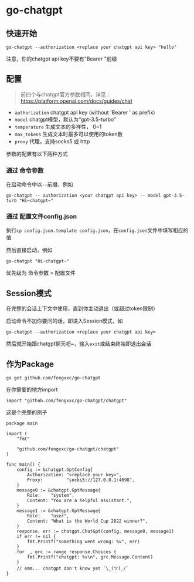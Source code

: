 # go-chatgpt

## 快速开始
```
go-chatgpt --authorization <replace your chatgpt api key> "hello"
```
注意，你的chatgpt api key不要有"Bearer "前缀

## 配置
> 前四个与chatgpt官方参数相同，详见：https://platform.openai.com/docs/guides/chat
 - `authorization` chatgpt api key (without 'Bearer ' as prefix)
 - `model` chatgpt模型，默认为“gpt-3.5-turbo”
 - `temperature` 生成文本的多样性， 0~1
 - `max_tokens` 生成文本时最多可以使用的token数
 - `proxy` 代理，支持socks5 或 http
 
参数的配置有以下两种方式
### 通过 命令参数
在启动命令中以`--`前缀，例如
```
go-chatgpt -- authorization <your chatgpt api key> -- model gpt-3.5-turb "Hi~chatgpt~"
```
### 通过 配置文件config.json
执行`cp config.json.template config.json`，在`config.json`文件中填写相应的值

然后直接启动，例如
```
go-chatgpt "Hi~chatgpt~"
```

优先级为 命令参数 > 配置文件
## Session模式
在完整的会话上下文中使用，直到你主动退出（或超过token限制）

启动命令不加你要问的话，即进入Session模式，如
```
go-chatgpt --authorization <replace your chatgpt api key>
```
然后就开始跟chatgpt聊天吧~，输入`exit`或结束终端即退出会话

## 作为Package
```
go get github.com/fengxxc/go-chatgpt
```
在你需要的地方import
```golang
import "github.com/fengxxc/go-chatgpt/chatgpt"
```
这是个完整的例子
```golang
package main

import (
	"fmt"

	"github.com/fengxxc/go-chatgpt/chatgpt"
)

func main() {
	config := &chatgpt.GptConfig{
		Authorization: "<replace your key>",
		Proxy:         "socks5://127.0.0.1:4698",
	}
	message0 := &chatgpt.GptMessage{
		Role:    "system",
		Content: "You are a helpful assistant.",
	}
	message1 := &chatgpt.GptMessage{
		Role:    "user",
		Content: "What is the World Cup 2022 winner?",
	}
	response, err := chatgpt.ChatGpt(config, message0, message1)
	if err != nil {
		fmt.Printf("something went wrong: %v", err)
	}
	for _, grc := range response.Choices {
		fmt.Printf("chatgpt: %v\n", grc.Message.Content)
	}
	// emm... chatgpt don't know yet ¯\_(ツ)_/¯
}
```